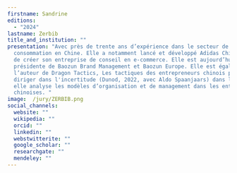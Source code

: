 ```yaml
---
firstname: Sandrine
editions:
  - "2024"
lastname: Zerbib
title_and_institution: ""
presentation: "Avec près de trente ans d’expérience dans le secteur de la
  consommation en Chine. Elle a notamment lancé et développé Adidas Chine avant
  de créer son entreprise de conseil en e-commerce. Elle est aujourd’hui
  présidente de Baozun Brand Management et Baozun Europe. Elle est également
  l’auteur de Dragon Tactics, Les tactiques des entrepreneurs chinois pour mieux
  diriger dans l'incertitude (Dunod, 2022, avec Aldo Spaanjaars) dans lequel
  elle analyse les modèles d’organisation et de management dans les entreprises
  chinoises. "
image:  /jury/ZERBIB.png
social_channels:
  website: ""
  wikipedia: ""
  orcid: ""
  linkedin: ""
  webstwitterite: ""
  google_scholar: ""
  researchgate: ""
  mendeley: ""
---
```

